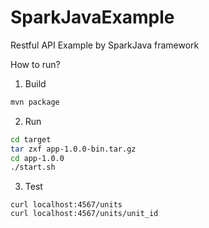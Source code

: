# SparkJavaExample

Restful API Example by SparkJava framework

How to run?

1. Build
```bash
mvn package
```
2. Run
```bash
cd target
tar zxf app-1.0.0-bin.tar.gz
cd app-1.0.0
./start.sh
```

3. Test
```base
curl localhost:4567/units
curl localhost:4567/units/unit_id
```
